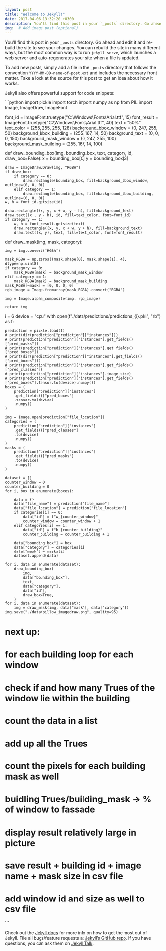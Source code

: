 ```yaml
---
layout: post
title: "Welcome to Jekyll!"
date: 2017-04-06 13:32:20 +0300
description: You’ll find this post in your `_posts` directory. Go ahead and edit it and re-build the site to see your changes. # Add post description (optional)
img:  # Add image post (optional)
---
```

You’ll find this post in your `_posts` directory. Go ahead and edit it and re-build the site to see your changes. You can rebuild the site in many different ways, but the most common way is to run `jekyll serve`, which launches a web server and auto-regenerates your site when a file is updated.

To add new posts, simply add a file in the `_posts` directory that follows the convention `YYYY-MM-DD-name-of-post.ext` and includes the necessary front matter. Take a look at the source for this post to get an idea about how it works.

Jekyll also offers powerful support for code snippets:


`​``python
import pickle
import torch
import numpy as np
from PIL import Image, ImageDraw, ImageFont

font_id = ImageFont.truetype("C:\\Windows\\Fonts\\Arial.ttf", 15)
font_result = ImageFont.truetype("C:\\Windows\\Fonts\\Arial.ttf", 40)
text = "50%"
text_color = (255, 255, 255, 128)
background_bbox_window = (0, 247, 255, 50)
background_bbox_building = (255, 167, 14, 50)
background_text = (0, 0, 0, 150)
background_mask_window = (0, 247, 255, 100)
background_mask_building = (255, 167, 14, 100)

def draw_bounding_box(img, bounding_box, text, category, id, draw_box=False):
    x = bounding_box[0]
    y = bounding_box[3]

    draw = ImageDraw.Draw(img, "RGBA")
    if draw_box:
        if category == 0:
            draw.rectangle(bounding_box, fill=background_bbox_window, outline=(0, 0, 0))
        elif category == 1:
            draw.rectangle(bounding_box, fill=background_bbox_building, outline=(0, 0, 0))
    w, h = font_id.getsize(id)

    draw.rectangle((x, y, x + w, y - h), fill=background_text)
    draw.text((x , y - h), id, fill=text_color, font=font_id)
    if category == 1:
        w, h = font_result.getsize(text)
        draw.rectangle((x, y, x + w, y + h), fill=background_text)
        draw.text((x, y), text, fill=text_color, font=font_result)


def draw_mask(img, mask, category):

    img = img.convert("RGBA")

    mask_RGBA = np.zeros((mask.shape[0], mask.shape[1], 4), dtype=np.uint8)
    if category == 0:
        mask_RGBA[mask] = background_mask_window
    elif category == 1:
        mask_RGBA[mask] = background_mask_building
    mask_RGBA[~mask] = [0, 0, 0, 0]
    rgb_image = Image.fromarray(mask_RGBA).convert("RGBA")

    img = Image.alpha_composite(img, rgb_image)

    return img


i = 6
device = "cpu"
with open(f"./data/predictions/predictions_{i}.pkl", "rb") as f:

    prediction = pickle.load(f)
    # print(dir(prediction["prediction"]["instances"]))
    # print(prediction["prediction"]["instances"].get_fields()["pred_masks"])
    # print(prediction["prediction"]["instances"].get_fields()["pred_boxes"])
    # print(dir(prediction["prediction"]["instances"].get_fields()["pred_boxes"]))
    # print(prediction["prediction"]["instances"].get_fields()["pred_classes"])
    # print(prediction["prediction"]["instances"].image_size)
    # print(prediction["prediction"]["instances"].get_fields()["pred_boxes"].tensor.to(device).numpy())
    boxes = (
        prediction["prediction"]["instances"]
        .get_fields()["pred_boxes"]
        .tensor.to(device)
        .numpy()
    )

    img = Image.open(prediction["file_location"])
    categories = (
        prediction["prediction"]["instances"]
        .get_fields()["pred_classes"]
        .to(device)
        .numpy()
    )
    masks = (
        prediction["prediction"]["instances"]
        .get_fields()["pred_masks"]
        .to(device)
        .numpy()
    )

    dataset = []
    counter_window = 0
    counter_building = 0
    for i, box in enumerate(boxes):

        data = {}
        data["file_name"] = prediction["file_name"]
        data["file_location"] = prediction["file_location"]
        if categories[i] == 0:
            data["id"] = f"w_{counter_window}"
            counter_window = counter_window + 1
        elif categories[i] == 1:
            data["id"] = f"b_{counter_building}"
            counter_building = counter_building + 1

        data["bounding_box"] = box
        data["category"] = categories[i]
        data["mask"] = masks[i]
        dataset.append(data)

    for i, data in enumerate(dataset):
        draw_bounding_box(
            img,
            data["bounding_box"],
            text,
            data["category"],
            data["id"],
            draw_box=True,
        )
    for i, data in enumerate(dataset):
        img = draw_mask(img, data["mask"], data["category"])
    img.save("./data/pillow_imagedraw.png", quality=95)

# next up:
# for each building loop for each window
# check if and how many Trues of the window lie within the building
# count the data in a list
# add up all the Trues
# count the pixels for each building mask as well
# buidling Trues/building_mask -> % of window to fassade
# display result relatively large in picture
# save result + building id + image name + mask size in csv file
# add window id and size as well to csv file
`​``

Check out the [Jekyll docs][jekyll-docs] for more info on how to get the most out of Jekyll. File all bugs/feature requests at [Jekyll’s GitHub repo][jekyll-gh]. If you have questions, you can ask them on [Jekyll Talk][jekyll-talk].

[jekyll-docs]: https://jekyllrb.com/docs/home
[jekyll-gh]:   https://github.com/jekyll/jekyll
[jekyll-talk]: https://talk.jekyllrb.com/
